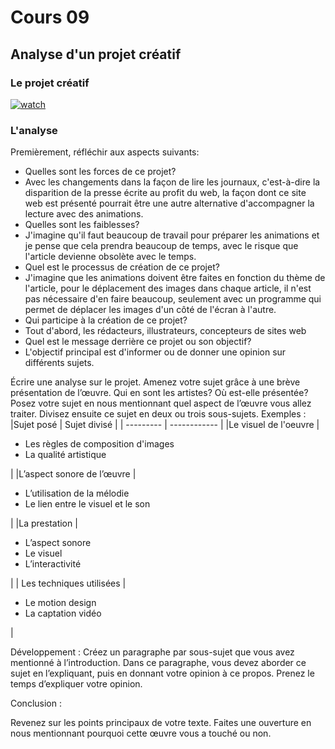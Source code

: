# Cours 09

## Analyse d'un projet créatif

### Le projet créatif
[![watch](http://img.youtube.com/vi/VTgADEXQAGs/0.jpg)](https://youtu.be/VTgADEXQAGs)
    
    

### L'analyse

Premièrement, réfléchir aux aspects suivants: 
* Quelles sont les forces de ce projet? 
* Avec les changements dans la façon de lire les journaux, c'est-à-dire la disparition de la presse écrite au profit du web, la façon dont ce site web est présenté pourrait être une autre alternative d'accompagner la lecture avec des animations.
* Quelles sont les faiblesses? 
* J'imagine qu'il faut beaucoup de travail pour préparer les animations et je pense que cela prendra beaucoup de temps, avec le risque que l'article devienne obsolète avec le temps.
* Quel est le processus de création de ce projet? 
* J'imagine que les animations doivent être faites en fonction du thème de l'article, pour le déplacement des images dans chaque article, il n'est pas nécessaire d'en faire beaucoup, seulement avec un programme qui permet de déplacer les images d'un côté de l'écran à l'autre.
* Qui participe à la création de ce projet? 
* Tout d'abord, les rédacteurs, illustrateurs, concepteurs de sites web
* Quel est le message derrière ce projet ou son objectif? 
* L'objectif principal est d'informer ou de donner une opinion sur différents sujets.

Écrire une analyse sur le projet. Amenez votre sujet grâce à une brève présentation de l’œuvre. Qui en sont les artistes?  Où est-elle présentée? 
Posez votre sujet en nous mentionnant quel aspect de l’œuvre vous allez traiter. Divisez ensuite ce sujet en deux ou trois sous-sujets. 
Exemples : 
|Sujet posé |	Sujet divisé |
| --------- | ------------ |
|Le visuel de l'oeuvre	| <ul><li>Les règles de composition d'images</li><li>La qualité artistique</li></ul>  |
|L’aspect sonore de l’œuvre |<ul><li>L’utilisation de la mélodie</li><li>Le lien entre le visuel et le son </li></ul> 	 |
|La prestation	|<ul><li> L’aspect sonore</li><li> Le visuel </li><li> L’interactivité </li></ul> 	 |
| Les techniques utilisées	| <ul><li> Le motion design </li><li>La captation vidéo</li></ul> |


Développement : 
 Créez un paragraphe par sous-sujet que vous avez mentionné à l’introduction. Dans ce paragraphe, vous devez aborder ce sujet en l’expliquant, puis en donnant votre opinion à ce propos. Prenez le temps d’expliquer votre opinion. 

Conclusion : 

Revenez sur les points principaux de votre texte. Faites une ouverture en nous mentionnant pourquoi cette œuvre vous a touché ou non.   

